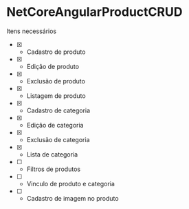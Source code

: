 # NetCoreAngularProductCRUD

Itens necessários
- [X] - Cadastro de produto
- [X] - Edição de produto
- [X] - Exclusão de produto
- [X] - Listagem de produto
- [X] - Cadastro de categoria
- [X] - Edição de categoria
- [X] - Exclusão de categoria
- [X] - Lista de categoria
- [ ] - Filtros de produtos
- [ ] - Vinculo de produto e categoria
- [ ] - Cadastro de imagem no produto
